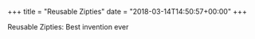 +++
title = "Reusable Zipties"
date = "2018-03-14T14:50:57+00:00"
+++

Reusable Zipties: Best invention ever
			